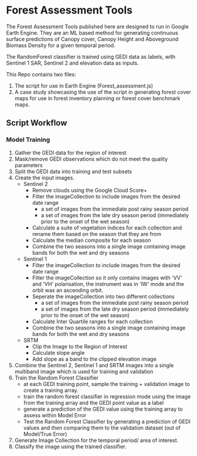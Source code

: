 # Forest Assessment Tools

The Forest Assessment Tools published here are designed to run in Google Earth Engine. 
They are an ML based method for generating continuous surface predictions of Canopy cover, Canopy Height and Aboveground Biomass Density for a given temporal period. 

The RandomForest classifier is trained using GEDI data as labels, with Sentinel 1 SAR, Sentinel 2 and elevation data as inputs.

This Repo contains two files:
1. The script for use in Earth Engine (Forest_assessment.js)
2. A case study showcasing the use of the script in generating forest cover maps for use in forest inventory planning or forest cover benchmark maps.

## Script Workflow
### Model Training
1. Gather the GEDI data for the region of interest
2. Mask/remove GEDI observations which do not meet the quality parameters
3. Split the GEDI data into training and test subsets
4. Create the input images.
   - Sentinel 2
      - Remove clouds using the Google Cloud Score+
      - Filter the imageCollection to include images from the desired date range
         - a set of images from the immediate post rainy season period
         - a set of images from the late dry season period (immediately prior to the onset of the wet season)
      - Calculate a suite of vegetation indices for each collection and rename them based on the season that they are from
      - Calculate the median composite for each season
      - Combine the two seasons into a single image containing image bands for both the wet and dry seasons
   - Sentinel 1
      -  Filter the imageCollection to include images from the desired date range
      -  Filter the imageCollection so it only contains images with 'VV' and 'VH' polarisation, the instrument was in 'IW' mode and the orbit was an ascending orbit.
      -  Seperate the imageCollection into two different collections
         - a set of images from the immediate post rainy season period
         - a set of images from the late dry season period (immediately prior to the onset of the wet season)
      -  Calculate Inter Quartile ranges for each collection
      -  Combine the two seasons into a single image containing image bands for both the wet and dry seasons
   - SRTM
      -  Clip the Image to the Region of Interest
      -  Calculate slope angle
      -  Add slope as a band to the clipped elevation image
6. Combine the Sentinel 2, Sentinel 1 and SRTM images into a single multiband image which is used for training and validation
7. Train the Random Forest Classifier
   - at each GEDI training point, sample the training + validation image to create a training array.
   - train the random forest classifier in regression mode using the image from the training array and the GEDI point value as a label
   - generate a prediction of the GEDI value using the training array to assess within Model Error
   - Test the Random Forest Classifier by generating a prediction of GEDI values and then comparing them to the validation dataset (out of Model/True Error)
10. Generate Image Collection for the temporal period/ area of interest.
11. Classify the image using the trained classifier.
